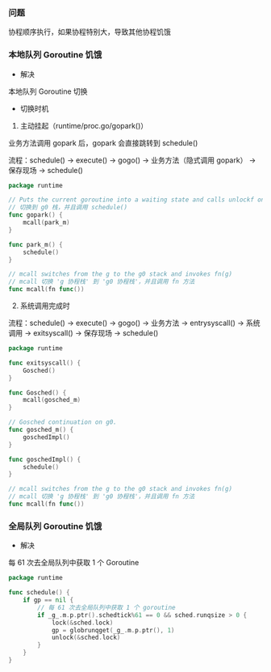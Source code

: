 ### 问题

协程顺序执行，如果协程特别大，导致其他协程饥饿


### 本地队列 Goroutine 饥饿

* 解决

本地队列 Goroutine 切换

* 切换时机

1. 主动挂起（runtime/proc.go/gopark()）

业务方法调用 gopark 后，gopark 会直接跳转到 schedule()

流程：schedule() -> execute() -> gogo() -> 业务方法（隐式调用 gopark） -> 保存现场 -> schedule()

```go
package runtime

// Puts the current goroutine into a waiting state and calls unlockf on the system stack
// 切换到 g0 栈，并且调用 schedule()
func gopark() {
	mcall(park_m)
}

func park_m() {
	schedule()
}

// mcall switches from the g to the g0 stack and invokes fn(g)
// mcall 切换 'g 协程栈' 到 'g0 协程栈'，并且调用 fn 方法
func mcall(fn func())
```

2. 系统调用完成时

流程：schedule() -> execute() -> gogo() -> 业务方法 -> entrysyscall() -> 系统调用 -> exitsyscall() -> 保存现场 -> schedule()

```go
package runtime

func exitsyscall() {
	Gosched()
}

func Gosched() {
	mcall(gosched_m)
}

// Gosched continuation on g0.
func gosched_m() {
	goschedImpl()
}

func goschedImpl() {
	schedule()
}

// mcall switches from the g to the g0 stack and invokes fn(g)
// mcall 切换 'g 协程栈' 到 'g0 协程栈'，并且调用 fn 方法
func mcall(fn func())
```


### 全局队列 Goroutine 饥饿

* 解决

每 61 次去全局队列中获取 1 个 Goroutine

```go
package runtime

func schedule() {
	if gp == nil {
		// 每 61 次去全局队列中获取 1 个 goroutine
		if _g_.m.p.ptr().schedtick%61 == 0 && sched.runqsize > 0 {
			lock(&sched.lock)
			gp = globrunqget(_g_.m.p.ptr(), 1)
			unlock(&sched.lock)
		}
	}
}
```

